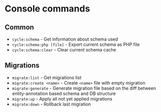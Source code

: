 # Console commands

## Common

- `cycle:schema` - Get information about schema used
- `cycle:schema:php [file]` - Export current schema as PHP file
- `cycle:schema:clear` - Clear current schema cache

## Migrations

- `migrate:list` - Get migrations list
- `migrate:create <name>` - Create `<name>` file with empty migration
- `migrate:generate` - Generate migration file based on the diff between entity-annotation based schema and DB structure
- `migrate:up` - Apply all not yet applied migrations
- `migrate:down` - Rollback last migration
